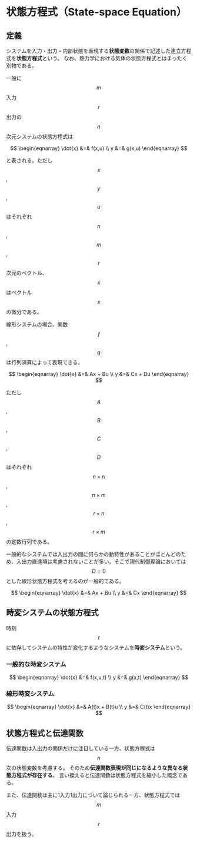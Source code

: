 # 状態方程式（State-space Equation）

## 定義

システムを入力・出力・内部状態を表現する**状態変数**の関係で記述した連立方程式を**状態方程式**という。
なお、熱力学における気体の状態方程式とはまったく別物である。

一般に $$m$$ 入力 $$r$$ 出力の $$n$$ 次元システムの状態方程式は

$$
\begin{eqnarray}
\dot{x} &=& f(x,u) \\
y &=& g(x,u)
\end{eqnarray}
$$

と表される。ただし $$x$$, $$y$$, $$u$$ はそれぞれ $$n$$, $$m$$, $$r$$ 次元のベクトル、$$\dot{x}$$ はベクトル $$x$$ の微分である。

線形システムの場合、関数 $$f$$, $$g$$ は行列演算によって表現できる。

$$
\begin{eqnarray}
\dot{x} &=& Ax + Bu \\
y &=& Cx + Du
\end{eqnarray}
$$

ただし $$A$$, $$B$$, $$C$$, $$D$$ はそれぞれ $$n \times n$$, $$n \times m$$, $$r \times n$$, $$r \times m$$ の定数行列である。

一般的なシステムでは入出力の間に何らかの動特性があることがほとんどのため、入出力直達項は考慮されないことが多い。そこで現代制御理論においては $$D=0$$ とした線形状態方程式を考えるのが一般的である。

$$
\begin{eqnarray}
\dot{x} &=& Ax + Bu \\
y &=& Cx
\end{eqnarray}
$$

## 時変システムの状態方程式

時刻 $$t$$ に依存してシステムの特性が変化するようなシステムを**時変システム**という。

### 一般的な時変システム

$$
\begin{eqnarray}
\dot{x} &=& f(x,u,t) \\
y &=& g(x,t)
\end{eqnarray}
$$

### 線形時変システム

$$
\begin{eqnarray}
\dot{x} &=& A(t)x + B(t)u \\
y &=& C(t)x
\end{eqnarray}
$$

## 状態方程式と伝達関数

伝達関数は入出力の関係だけに注目している一方、状態方程式は $$n$$ 次の状態変数を考慮する。
そのため**伝達関数表現が同じになるような異なる状態方程式が存在する**。
言い換えると伝達関数は状態方程式を縮小した概念である。

また、伝達関数は主に1入力1出力について論じられる一方、状態方程式では $$m$$ 入力 $$r$$ 出力を扱う。
